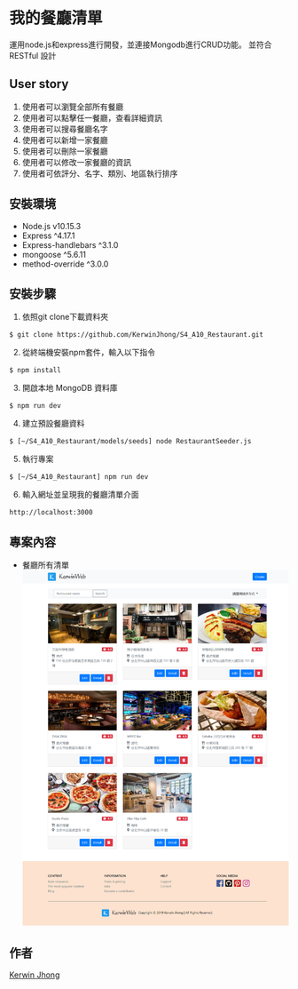 # 我的餐廳清單
運用node.js和express進行開發，並連接Mongodb進行CRUD功能。
並符合 RESTful 設計

## User story
1. 使用者可以瀏覽全部所有餐廳
2. 使用者可以點擊任一餐廳，查看詳細資訊
3. 使用者可以搜尋餐廳名字
4. 使用者可以新增一家餐廳
5. 使用者可以刪除一家餐廳
6. 使用者可以修改一家餐廳的資訊
7. 使用者可依評分、名字、類別、地區執行排序

## 安裝環境

+ Node.js v10.15.3
+ Express ^4.17.1
+ Express-handlebars ^3.1.0
+ mongoose ^5.6.11
+ method-override ^3.0.0

## 安裝步驟
1. 依照git clone下載資料夾
```
$ git clone https://github.com/KerwinJhong/S4_A10_Restaurant.git
```
2. 從終端機安裝npm套件，輸入以下指令
```
$ npm install
```
3. 開啟本地 MongoDB 資料庫
```
$ npm run dev
```
4. 建立預設餐廳資料
```
$ [~/S4_A10_Restaurant/models/seeds] node RestaurantSeeder.js
```
5. 執行專案
```
$ [~/S4_A10_Restaurant] npm run dev
```
6. 輸入網址並呈現我的餐廳清單介面
```
http://localhost:3000
```

## 專案內容
+ 餐廳所有清單
![image](https://github.com/KerwinJhong/S4_A10_Restaurant/blob/master/restaurant.png)


## 作者
[Kerwin Jhong](https://github.com/KerwinJhong)

